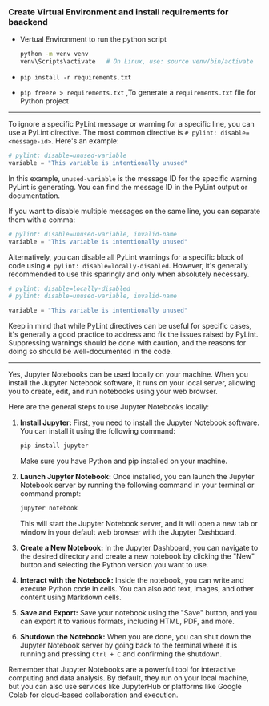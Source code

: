 ### Create Virtual Environment and install requirements for baackend

- Vertual Environment to run the python script

  ```sh
  python -m venv venv
  venv\Scripts\activate   # On Linux, use: source venv/bin/activate
  ```

- `pip install -r requirements.txt`

- `pip freeze > requirements.txt` ,To generate a `requirements.txt` file for Python project

---

To ignore a specific PyLint message or warning for a specific line, you can use a PyLint directive. The most common directive is `# pylint: disable=<message-id>`. Here's an example:

```python
# pylint: disable=unused-variable
variable = "This variable is intentionally unused"
```

In this example, `unused-variable` is the message ID for the specific warning PyLint is generating. You can find the message ID in the PyLint output or documentation.

If you want to disable multiple messages on the same line, you can separate them with a comma:

```python
# pylint: disable=unused-variable, invalid-name
variable = "This variable is intentionally unused"
```

Alternatively, you can disable all PyLint warnings for a specific block of code using `# pylint: disable=locally-disabled`. However, it's generally recommended to use this sparingly and only when absolutely necessary.

```python
# pylint: disable=locally-disabled
# pylint: disable=unused-variable, invalid-name

variable = "This variable is intentionally unused"
```

Keep in mind that while PyLint directives can be useful for specific cases, it's generally a good practice to address and fix the issues raised by PyLint. Suppressing warnings should be done with caution, and the reasons for doing so should be well-documented in the code.

---

Yes, Jupyter Notebooks can be used locally on your machine. When you install the Jupyter Notebook software, it runs on your local server, allowing you to create, edit, and run notebooks using your web browser.

Here are the general steps to use Jupyter Notebooks locally:

1. **Install Jupyter:**
   First, you need to install the Jupyter Notebook software. You can install it using the following command:

   ```bash
   pip install jupyter
   ```

   Make sure you have Python and pip installed on your machine.

2. **Launch Jupyter Notebook:**
   Once installed, you can launch the Jupyter Notebook server by running the following command in your terminal or command prompt:

   ```bash
   jupyter notebook
   ```

   This will start the Jupyter Notebook server, and it will open a new tab or window in your default web browser with the Jupyter Dashboard.

3. **Create a New Notebook:**
   In the Jupyter Dashboard, you can navigate to the desired directory and create a new notebook by clicking the "New" button and selecting the Python version you want to use.

4. **Interact with the Notebook:**
   Inside the notebook, you can write and execute Python code in cells. You can also add text, images, and other content using Markdown cells.

5. **Save and Export:**
   Save your notebook using the "Save" button, and you can export it to various formats, including HTML, PDF, and more.

6. **Shutdown the Notebook:**
   When you are done, you can shut down the Jupyter Notebook server by going back to the terminal where it is running and pressing `Ctrl + C` and confirming the shutdown.

Remember that Jupyter Notebooks are a powerful tool for interactive computing and data analysis. By default, they run on your local machine, but you can also use services like JupyterHub or platforms like Google Colab for cloud-based collaboration and execution.
